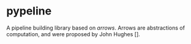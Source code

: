pypeline
========

A pipeline building library based on *arrows*. Arrows are abstractions of computation, and were proposed by John Hughes [].